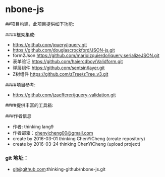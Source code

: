 # nbone-js 

##项目构建，此项目提供如下功能:

####框架集成:
- https://github.com/jquery/jquery.git
- https://github.com/douglascrockford/JSON-js.git
- form2Json https://github.com/marioizquierdo/jquery.serializeJSON.git
-  表单验证    https://github.com/haiercdboy/Validform.git
-  弹层组件    https://github.com/sentsin/layer.git
-   Z树组件    https://github.com/zTree/zTree_v3.git

####项目参考:
- https://github.com/jzaefferer/jquery-validation.git

####提供丰富的工具箱:
	

###作者信息

- 作者:     thinking lang9
- 作者邮箱：chenyicheng00@gmail.com
- create by 2016-03-01 thinking ChenYiCheng (create repository)
- create by 2016-03-24 thinking ChenYiCheng (upload project)

### git 地址：
- git@github.com:thinking-github/nbone-js.git

